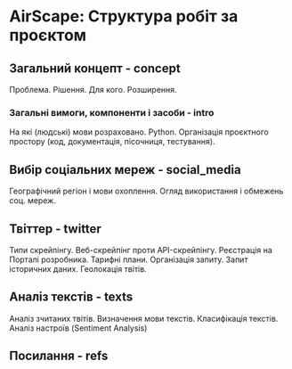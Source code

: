 # AirScape: Структура робіт за проєктом

## Загальний концепт - concept

Проблема. Рішення. Для кого. Розширення.

### Загальні вимоги, компоненти і засоби - intro

На які (людські) мови розраховано. Python. Організація проєктного простору (код, документація, пісочниця, тестування). 

## Вибір соціальних мереж - social_media

Географічний регіон і мови охоплення. Огляд використання і обмежень соц. мереж.

## Твіттер - twitter

Типи скрейпінгу. Веб-скрейпінг проти API-скрейпінгу. Реєстрація на Порталі розробника. Тарифні плани. Організація запиту. Запит історичних даних. Геолокація твітів. 

## Аналіз текстів - texts

Аналіз зчитаних твітів. Визначення мови текстів. Класифікація текстів. Аналіз настроїв (Sentiment Analysis)

## Посилання - refs